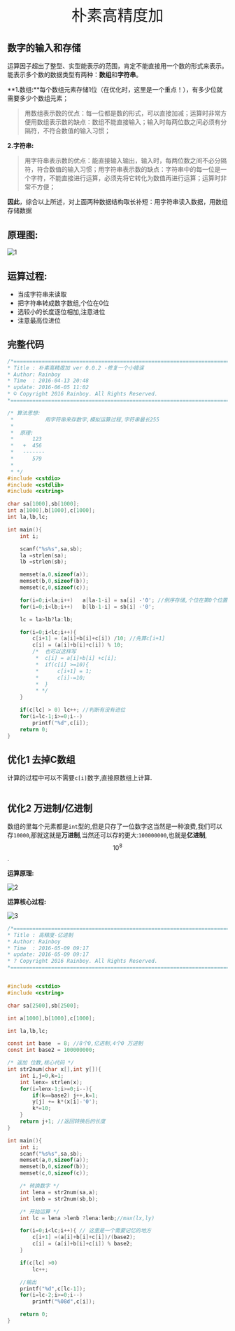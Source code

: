 <p style="text-align: center;font-size:35px">朴素高精度加</p>

## 数字的输入和存储

运算因子超出了整型、实型能表示的范围，肯定不能直接用一个数的形式来表示。能表示多个数的数据类型有两种：**数组**和**字符串**。
  
  **1.数组:**每个数组元素存储1位（在优化时，这里是一个重点！），有多少位就需要多少个数组元素；
  
  > 用数组表示数的优点：每一位都是数的形式，可以直接加减；运算时非常方便用数组表示数的缺点：数组不能直接输入；输入时每两位数之间必须有分隔符，不符合数值的输入习惯；
  
   **2.字符串:**
  
  > 用字符串表示数的优点：能直接输入输出，输入时，每两位数之间不必分隔符，符合数值的输入习惯；用字符串表示数的缺点：字符串中的每一位是一个字符，不能直接进行运算，必须先将它转化为数值再进行运算；运算时非常不方便；

**因此**，综合以上所述，对上面两种数据结构取长补短：用字符串读入数据，用数组存储数据

## 原理图:

![1](/images/高精加.png)

## 运算过程:

 - 当成字符串来读取
 - 把字符串转成数字数组,个位在0位
 - 选较小的长度逐位相加,注意进位
 - 注意最高位进位

## 完整代码
```c
/*============================================================================
* Title : 朴素高精度加 ver 0.0.2 -修复一个小错误
* Author: Rainboy
* Time  : 2016-04-13 20:48
* update: 2016-06-05 11:02
* © Copyright 2016 Rainboy. All Rights Reserved.
*=============================================================================*/

/* 算法思想:
 *          用字符串来存数字,模拟运算过程,字符串最长255
 *  
 *  原理:
 *      123
 *   +  456
 *   -------
 *      579
 *
 * */
#include <cstdio>
#include <cstdlib>
#include <cstring>

char sa[1000],sb[1000];
int a[1000],b[1000],c[1000];
int la,lb,lc;

int main(){
    int i;

    scanf("%s%s",sa,sb);
    la =strlen(sa);
    lb =strlen(sb);

    memset(a,0,sizeof(a));
    memset(b,0,sizeof(b));
    memset(c,0,sizeof(c));

    for(i=0;i<la;i++)   a[la-1-i] = sa[i] -'0'; //倒序存储,个位在第0个位置
    for(i=0;i<lb;i++)   b[lb-1-i] = sb[i] -'0';

    lc = la>lb?la:lb;

    for(i=0;i<lc;i++){
        c[i+1] = (a[i]+b[i]+c[i]) /10; //先算c[i+1]
        c[i] = (a[i]+b[i]+c[i]) % 10;
        /*  也可以这样写
         *  c[i] = a[i]+b[i] +c[i];
         *  if(c[i] >=10){
         *      c[i+1] = 1;
         *      c[i]-=10;
         *  }
         * */
    }

    if(c[lc] > 0) lc++; //判断有没有进位
    for(i=lc-1;i>=0;i--)
        printf("%d",c[i]);
    return 0;
}
```


## 优化1 去掉C数组

计算的过程中可以不需要`c[i]`数字,直接原数组上计算.

```c
```


## 优化2 万进制/亿进制

数组的里每个元素都是`int`型的,但是只存了一位数字这当然是一种浪费,我们可以存`10000`,那就这就是**万进制**,当然还可以存的更大:`100000000`,也就是**亿进制**,$$10^8$$.

**运算原理:**

![2](/images/亿进制.png)


**运算核心过程:**

![3](/images/亿进制运算过程.png)

```c
/*============================================================================
* Title : 高精度-亿进制
* Author: Rainboy
* Time  : 2016-05-09 09:17
* update: 2016-05-09 09:17
* ? Copyright 2016 Rainboy. All Rights Reserved.
*=============================================================================*/


#include <cstdio>
#include <cstring>

char sa[2500],sb[2500];

int a[1000],b[1000],c[1000];

int la,lb,lc;

const int base  = 8; //8个0,亿进制,4个0 万进制
const int base2 = 100000000;

/* 返加 位数,核心代码 */
int str2num(char x[],int y[]){
    int i,j=0,k=1;
    int lenx= strlen(x);
    for(i=lenx-1;i>=0;i--){
        if(k==base2) j++,k=1;
        y[j] += k*(x[i]-'0');
        k*=10;
    }
    return j+1; //返回转换后的长度
}

int main(){
    int i;
    scanf("%s%s",sa,sb);
    memset(a,0,sizeof(a));
    memset(b,0,sizeof(b));
    memset(c,0,sizeof(c));

    /* 转换数字 */
    int lena = str2num(sa,a);
    int lenb = str2num(sb,b);

    /* 开始运算 */
    int lc = lena >lenb ?lena:lenb;//max(lx,ly)

    for(i=0;i<lc;i++){ // 这里是一个需要记忆的地方
        c[i+1] =(a[i]+b[i]+c[i])/(base2);
        c[i] = (a[i]+b[i]+c[i]) % base2;
    }

    if(c[lc] >0)
        lc++;

    //输出
	printf("%d",c[lc-1]);
    for(i=lc-2;i>=0;i--)
        printf("%08d",c[i]);

    return 0;
}
```


